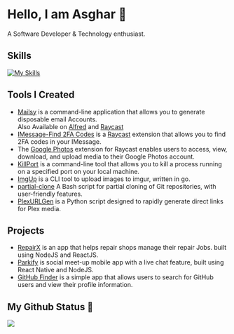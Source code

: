 # Hello, I am Asghar 👋

A Software Developer & Technology enthusiast.

## Skills

[![My Skills](https://skillicons.dev/icons?i=html,css,js,ts,react,redux,nodejs,express,mongo,postgres,redis,bash,git,githubactions,docker,kubernetes,aws,heroku,postman,neovim,nginx,python,linux&perline=6)]()

## Tools I Created

- [Mailsy](https://github.com/balliasghar/mailsy) is a command-line application that allows you to generate disposable email Accounts.<br />
  Also Available on [Alfred](https://github.com/BalliAsghar/mailsy-alfred) and [Raycast](https://github.com/BalliAsghar/mailsy-raycast)
- [IMessage-Find 2FA Codes](https://github.com/BalliAsghar/find-2fa-codes) is a [Raycast](https://www.raycast.com/) extension that allows you to find 2FA codes in your IMessage.
- The [Google Photos](https://github.com/BalliAsghar/google-photos) extension for Raycast enables users to access, view, download, and upload media to their Google Photos account.
- [KillPort](https://github.com/BalliAsghar/killport) is a command-line tool that allows you to kill a process running on a specified port on your local machine.
- [ImgUp](https://github.com/BalliAsghar/imgup) is a CLI tool to upload images to imgur, written in go.
- [partial-clone](https://github.com/BalliAsghar/partial-clone) A Bash script for partial cloning of Git repositories, with user-friendly features.
- [PlexURLGen](https://github.com/BalliAsghar/PlexURLGen) is a Python script designed to rapidly generate direct links for Plex media.

## Projects

- [RepairX](https://github.com/balliasghar/RepairX) is an app that helps repair shops manage their repair Jobs. built using NodeJS and ReactJS.
- [Parkify](https://github.com/balliasghar/Parkify) is social meet-up mobile app with a live chat feature, built using React Native and NodeJS.
- [GitHub Finder](https://github.com/BalliAsghar/GitHubFinder) is a simple app that allows users to search for GitHub users and view their profile information.

## My Github Status 🦸

![](https://github-readme-stats.vercel.app/api?username=BalliAsghar&show_icons=true)
